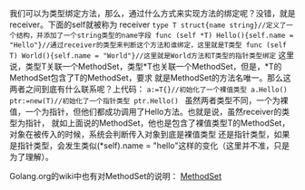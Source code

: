 我们可以为类型绑定方法，那么，通过什么方式来实现方法的绑定呢？没错，就是receiver。下面的self就被称为
receiver
`type T struct{name string}//定义了一个结构，并添加了一个string类型的name字段
func (self *T) Hello(){self.name = "Hello"}//通过receiver的类型来判断这个方法和谁绑定，这里就是T类型
func (self T) World(){self.name = "World"}//这里就是World方法和T类型的指针类型绑定`
这里说，类型T关联一个MethodSet，类型*T也关联一个MethodSet，但是，*T的MethodSet包含了T的MethodSet，要求
就是MethodSet的方法名唯一。那么这两者之间到底有什么联系呢？上代码：
`a:=T{}//初始化了一个裸值类型
a.Hello()
ptr:=new(T)//初始化了一个指针类型
ptr.Hello()
`
虽然两者类型不同，一个为裸值，一个为指针，但他们都成功调用了Hello方法。也就是说，虽然receiver的类型为指针，
就如上面说的MethodSet，他也是包含了裸值类型T的MethodSet，对象在被传入的时候，系统会判断传入对象到底是裸值类型
还是指针类型，如果是指针类型，会发生类似(*self).name = "hello"这样的变化（这里并不准，只是为了理解）。

Golang.org的wiki中也有对MethodSet的说明：
[MethodSet](https://code.google.com/p/go-wiki/wiki/MethodSets)
